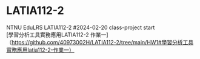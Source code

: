 # LATIA112-2
NTNU EduLRS LATIA112-2
#2024-02-20 class-project start  
[學習分析工具實務應用LATIA112-2 作業一]（https://github.com/40973002H/LATIA112-2/tree/main/HW1#學習分析工具實務應用latia112-2-作業一）
